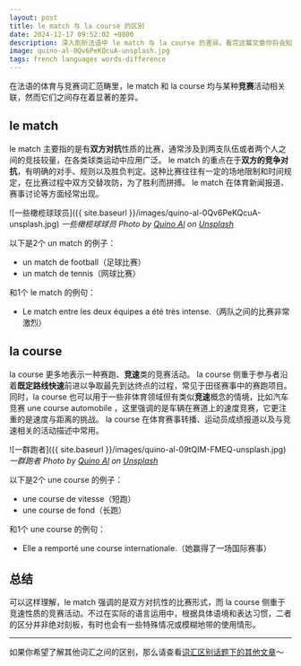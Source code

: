 ```yaml
---
layout: post
title: le match 与 la course 的区别
date: 2024-12-17 09:52:02 +0800
description: 深入剖析法语中 le match 与 la course 的差异。看完这篇文章你将会知道“足球比赛”、“网球比赛”、“短跑”、“长跑”用法语怎么说。实实在在地掌握 le match 和 la course 的用法。在各项体育竞赛中正确使用词汇，掌握法语单词的准确意思！
image: quino-al-0Qv6PeKQcuA-unsplash.jpg
tags: french languages words-difference
---
```


在法语的体育与竞赛词汇范畴里，le match 和 la course 均与某种**竞赛**活动相关联，然而它们之间存在着显著的差异。

## le match

le match 主要指的是有**双方对抗**性质的比赛，通常涉及到两支队伍或者两个人之间的竞技较量，在各类球类运动中应用广泛。
le match 的重点在于**双方的竞争对抗**，有明确的对手、规则以及胜负判定。这种比赛往往有一定的场地限制和时间规定，在比赛过程中双方交替攻防，为了胜利而拼搏。
le match 在体育新闻报道、赛事讨论等方面经常出现。

![一些橄榄球球员]({{ site.baseurl }}/images/quino-al-0Qv6PeKQcuA-unsplash.jpg)
*一些橄榄球球员 Photo by <a href="https://unsplash.com/@quinoal?utm_content=creditCopyText&utm_medium=referral&utm_source=unsplash">Quino Al</a> on <a href="https://unsplash.com/photos/gray-scale-photography-of-women-playing-football-on-field-0Qv6PeKQcuA?utm_content=creditCopyText&utm_medium=referral&utm_source=unsplash">Unsplash</a>*

以下是2个 un match 的例子：
- un match de football（足球比赛）
- un match de tennis（网球比赛）

和1个 le match 的例句：
- Le match entre les deux équipes a été très intense.（两队之间的比赛非常激烈）

## la course

la course 更多地表示一种赛跑、**竞速**类的竞赛活动。
la course 侧重于参与者沿着**既定路线快速**前进以争取最先到达终点的过程，常见于田径赛事中的赛跑项目。同时，la course 也可以用于一些非体育领域但有类似**竞速**概念的情境，比如汽车竞赛 une course automobile ，这里强调的是车辆在赛道上的速度竞赛，它更注重的是速度与距离的挑战。
la course 在体育赛事转播、运动员成绩报道以及与竞速相关的活动描述中常用。

![一群跑者]({{ site.baseurl }}/images/quino-al-09tQIM-FMEQ-unsplash.jpg)
*一群跑者 Photo by <a href="https://unsplash.com/@quinoal?utm_content=creditCopyText&utm_medium=referral&utm_source=unsplash">Quino Al</a> on <a href="https://unsplash.com/photos/grayscale-photo-of-people-performing-marathon-09tQIM-FMEQ?utm_content=creditCopyText&utm_medium=referral&utm_source=unsplash">Unsplash</a>*

以下是2个 une course 的例子：
- une course de vitesse（短跑）
- une course de fond（长跑）

和1个 une course 的例句：
- Elle a remporté une course internationale.（她赢得了一场国际赛事）

## 总结

可以这样理解，le match 强调的是双方对抗性的比赛形式，而 la course 侧重于竞速性质的竞赛活动。不过在实际的语言运用中，根据具体语境和表达习惯，二者的区分并非绝对刻板，有时也会有一些特殊情况或模糊地带的使用情形。

---

如果你希望了解其他词汇之间的区别，那么请查看<a href="/tag/words-difference?utm_source=blog&utm_medium=post&utm_campaign=read_more">词汇区别话题下的其他文章</a>～
